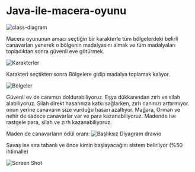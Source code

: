 # Java-ile-macera-oyunu
![class-diagram](https://github.com/OZDOKUR/Java-ile-macera-oyunu/assets/95628525/465baf5c-fa15-446d-a820-bbdcc9078df7)

Macera oyununun amacı seçtiğin bir karakterle tüm bölgelerdeki belirli canavarları yenerek o bölgenin madalyasını almak
ve tüm madalyaları topladıktan sonra güvenli eve götürmek.

![Karakterler](https://github.com/OZDOKUR/Java-ile-macera-oyunu/assets/95628525/7179a0ab-c146-409b-b53c-f2356c77b10f)

Karakteri seçtikten sonra Bölgelere gidip madalya toplamak kalıyor.

![Bölgeler](https://github.com/OZDOKUR/Java-ile-macera-oyunu/assets/95628525/6cd0596b-1a6a-4552-ab09-b7409d88833f)

Güvenli ev de canımızı doldurabiliyoruz.
Eşya dükkanından zırh ve silah alabiliyoruz.
Silah direkt hasarınıza katkı sağlarken, zırh canınızı arttırmıyor. onun yerine canavarın size vurduğu hasarı azaltıyor.
Mağara, Orman ve nehir de sadece canavarlar var ve para kazanabiliyoruz.
Madende ise rastgele para, silah ve zırh kazanabiliyoruz.

Maden de canavarların ödül oranı:
![Başlıksız Diyagram drawio](https://github.com/OZDOKUR/Java-ile-macera-oyunu/assets/95628525/038ab1f3-3876-40f3-bfa4-526d1628a6c7)


Savaş ise sıra tabanlı ve önce kimin başlayacağını sistem belirliyor (%50 ihtimalle)


![Screen Shot](https://media.giphy.com/media/v1.Y2lkPTc5MGI3NjExa3R5eWJob3YwOHJlMjQ3Z2lmb2ZvMHoyeDZuOHJ6MzZ6c2xvMm5zdyZlcD12MV9pbnRlcm5hbF9naWZfYnlfaWQmY3Q9Zw/6Y8idFDSfNifjXkFp6/giphy.gif)
